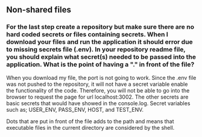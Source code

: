 ## Non-shared files

### For the last step create a repository but make sure there are no hard coded secrets or files containing secrets. When I download your files and run the application it should error due to missing secrets file (.env). In your repository readme file, you should explain what secret(s) needed to be passed into the application. What is the point of having a "." in front of the file?

When you download my file, the port is not going to work. Since the .env file was not pushed to the repository, it will not have a secret variable enable the functionality of the code. Therefore, you will not be able to go into the browser to request the page for url localhost:3002. The other secrets are basic secrets that would have showed in the console.log. Secret variables such as; USER_ENV, PASS_ENV, HOST, and TEST_ENV.

Dots that are put in front of the file adds to the path and means that executable files in the current directory are considered by the shell.
